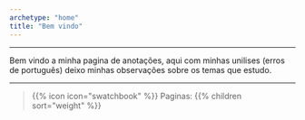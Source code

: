 ```yaml
---
archetype: "home"
title: "Bem vindo"
---
```


---
Bem vindo a minha pagina de anotações, aqui com minhas unilises (erros de português) deixo minhas observações sobre os temas que estudo.

---
> {{% icon icon="swatchbook" %}} Paginas:
> {{% children sort="weight" %}}
